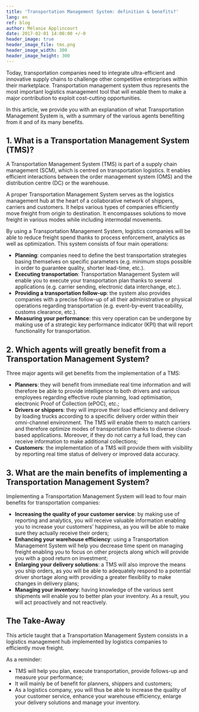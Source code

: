```yaml
---
title: 'Transportation Management System: definition & benefits?'
lang: en
ref: blog
author: Mélanie Applincourt
date: 2017-02-01 14:00:00 +/-0
header_image: true
header_image_file: tms.png
header_image_width: 300
header_image_height: 300
---
```


Today, transportation companies need to integrate ultra-efficient and innovative supply chains to challenge other competitive enterprises within their marketplace. Transportation management system thus represents the most important logistics management tool that will enable them to make a major contribution to exploit cost-cutting opportunities. 

In this article, we provide you with an explanation of what Transportation Management System is, with a summary of the various agents benefiting from it and of its many benefits.

## 1. What is a Transportation Management System (TMS)?

A Transportation Management System (TMS) is part of a supply chain management (SCM), which is centred on transportation logistics. It enables efficient interactions between the order management system (OMS) and the distribution centre (DC) or the warehouse. 

A proper Transportation Management System serves as the logistics management hub at the heart of a collaborative network of shippers, carriers and customers. It helps various types of companies efficiently move freight from origin to destination. It encompasses solutions to move freight in various modes while including intermodal movements. 

By using a Transportation Management System, logistics companies will be able to reduce freight spend thanks to process enforcement, analytics as well as optimization. This system consists of four main operations: 

* **Planning**: companies need to define the best transportation strategies basing themselves on specific parameters (e.g. minimum stops possible in order to guarantee quality, shorter lead-time, etc.).
* **Executing transportation**: Transportation Management System will enable you to execute your transportation plan thanks to several applications (e.g. carrier sending, electronic data interchange, etc.). 
* **Providing a transportation follow-up**: the system also provides companies with a precise follow-up of all their administrative or physical operations regarding transportation (e.g. event-by-event traceability, customs clearance, etc.). 
* **Measuring your performance**: this very operation can be undergone by making use of a strategic key performance indicator (KPI) that will report functionality for transportation. 

## 2.	Which agents will greatly benefit from a Transportation Management System?

Three major agents will get benefits from the implementation of a TMS:

* **Planners**: they will benefit from immediate real time information and will therefore be able to provide intelligence to both drivers and various employees regarding effective route planning, load optimisation, electronic Proof of Collection (ePOC), etc.;
* **Drivers or shippers**: they will improve their load efficiency and delivery by loading trucks according to a specific delivery order within their omni-channel environment. The TMS will enable them to match carriers and therefore optimize modes of transportation thanks to diverse cloud-based applications. Moreover, if they do not carry a full load, they can receive information to make additional collections;
* **Customers**: the implementation of a TMS will provide them with visibility by reporting real time status of delivery or improved data accuracy. 


## 3. What are the main benefits of implementing a Transportation Management System?

Implementing a Transportation Management System will lead to four main benefits for transportation companies:

* **Increasing the quality of your customer service**: by making use of reporting and analytics, you will receive valuable information enabling you to increase your customers’ happiness, as you will be able to make sure they actually receive their orders; 
* **Enhancing your warehouse efficiency**: using a Transportation Management System will help you decrease time spent on managing freight enabling you to focus on other projects along which will provide you with a good return on investment;
* **Enlarging your delivery solutions**: a TMS will also improve the means you ship orders, as you will be able to adequately respond to a potential driver shortage along with providing a greater flexibility to make changes in delivery plans; 
* **Managing your inventory**: having knowledge of the various sent shipments will enable you to better plan your inventory. As a result, you will act proactively and not reactively.

## The Take-Away

This article taught that a Transportation Management System  consists in a logistics management hub implemented by logistics companies to efficiently move freight. 

As a reminder:

* TMS will help you plan, execute transportation, provide follows-up and measure your performance;
* It will mainly be of benefit for planners, shippers and customers;
* As a logistics company, you will thus be able to increase the quality of your customer service, enhance your warehouse efficiency, enlarge your delivery solutions and manage your inventory.
